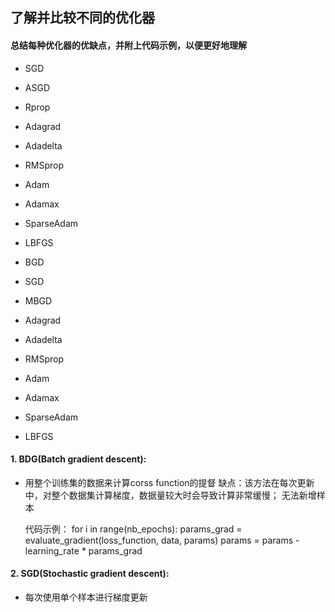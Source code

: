 ## 了解并比较不同的优化器
#### 总结每种优化器的优缺点，并附上代码示例，以便更好地理解
* SGD
* ASGD
* Rprop
* Adagrad
* Adadelta
* RMSprop
* Adam
* Adamax
* SparseAdam
* LBFGS

* BGD
* SGD
* MBGD
* Adagrad
* Adadelta
* RMSprop
* Adam
* Adamax
* SparseAdam
* LBFGS
#### 1. BDG(Batch gradient descent):
* 用整个训练集的数据来计算corss function的提督
   缺点：该方法在每次更新中，对整个数据集计算梯度，数据量较大时会导致计算非常缓慢；
        无法新增样本
   
	代码示例：
	for i in range(nb_epochs):
		params_grad = evaluate_gradient(loss_function, data, params)
		params = params - learning_rate * params_grad
		
#### 2. SGD(Stochastic gradient descent):
* 每次使用单个样本进行梯度更新


